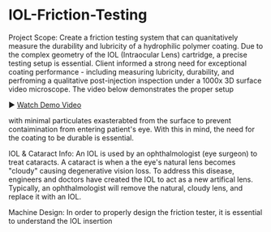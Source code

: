 # IOL-Friction-Testing
Project Scope: Create a friction testing system that can quanitatively measure the durability and lubricity of a hydrophilic polymer coating. Due to the complex geometry of the IOL (Intraocular Lens) cartridge, a precise testing setup is essential. Client informed a strong need for exceptional coating performance - including measuring lubricity, durability, and perfroming a qualitative post-injection inspection under a 1000x 3D surface video microscope. The video below demonstrates the proper setup

▶️ [Watch Demo Video](https://www.youtube.com/watch?v=hCSQh5XpoV4)


with minimal particulates exasterabted from the surface to prevent contaimination from entering patient's eye. With this in mind, the need for the coating to be durable is essential.

IOL & Cataract Info: An IOL is used by an ophthalmologist (eye surgeon) to treat cataracts. A cataract is when a the eye's natural lens becomes "cloudy" causing degenerative vision loss. To address this disease, engineers and doctors have created the IOL to act as a new artifical lens. Typically, an ophthalmologist will remove the natural, cloudy lens, and replace it with an IOL.

Machine Design: In order to properly design the friction tester, it is essential to understand the IOL insertion 
